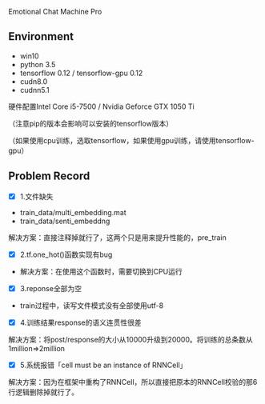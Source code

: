 Emotional Chat Machine Pro

## Environment

- win10
- python 3.5
- tensorflow 0.12 / tensorflow-gpu 0.12
- cudn8.0
- cudnn5.1

硬件配置Intel Core i5-7500 / Nvidia Geforce GTX 1050 Ti

（注意pip的版本会影响可以安装的tensorflow版本）

（如果使用cpu训练，选取tensorflow，如果使用gpu训练，请使用tensorflow-gpu）

## Problem Record

- [x] 1.文件缺失

- train_data/multi_embedding.mat
- train_data/senti_embeddng

解决方案：直接注释掉就行了，这两个只是用来提升性能的，pre_train



- [x] 2.tf.one_hot()函数实现有bug
- 解决方案：在使用这个函数时，需要切换到CPU运行



- [x] 3.reponse全部为空
- train过程中，读写文件模式没有全部使用utf-8



- [x] 4.训练结果response的语义连贯性很差

解决方案：将post/response的大小从10000升级到20000。将训练的总条数从1million=>2million



- [x] 5.系统报错「cell must be an instance of RNNCell」

解决方案：因为在框架中重构了RNNCell，所以直接把原本的RNNCell校验的那6行逻辑删除掉就行了。